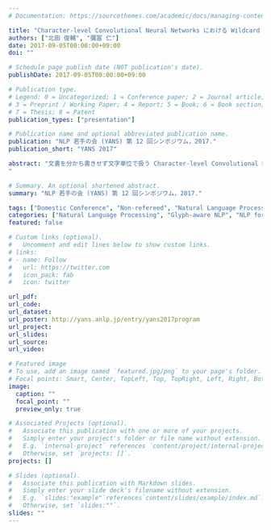 ```yaml
---
# Documentation: https://sourcethemes.com/academic/docs/managing-content/

title: "Character-level Convolutional Neural Networks における Wildcard Training の基礎検討"
authors: ["北田 俊輔", "彌冨 仁"]
date: 2017-09-05T00:00:00+09:00
doi: ""

# Schedule page publish date (NOT publication's date).
publishDate: 2017-09-05T00:00:00+09:00

# Publication type.
# Legend: 0 = Uncategorized; 1 = Conference paper; 2 = Journal article;
# 3 = Preprint / Working Paper; 4 = Report; 5 = Book; 6 = Book section;
# 7 = Thesis; 8 = Patent
publication_types: ["presentation"]

# Publication name and optional abbreviated publication name.
publication: "NLP 若手の会 (YANS) 第 12 回シンポジウム，2017."
publication_short: "YANS 2017"

abstract: "文書を分かち書きせず文字単位で扱う Character-level Convolutional Neural Networks(CLCNN) は，その表現能力ゆえに学習データに対して過学習を引き起こしてしまう． 本研究では，文字画像による Character-level Embeddig を CLCNN で学習させる際に，入力文字表現の一部をランダムにワイルドカードとして入力させる「Wildcard Training」についてより詳細に検討し，過学習を抑制する手法を模索する．
"

# Summary. An optional shortened abstract.
summary: "NLP 若手の会 (YANS) 第 12 回シンポジウム，2017."

tags: ["Domestic Conference", "Non-refereed", "Natural Language Processing", "YANS"]
categories: ["Natural Language Processing", "Glyph-aware NLP", "NLP for Asian Languages"]
featured: false

# Custom links (optional).
#   Uncomment and edit lines below to show custom links.
# links:
# - name: Follow
#   url: https://twitter.com
#   icon_pack: fab
#   icon: twitter

url_pdf:
url_code:
url_dataset:
url_poster: http://yans.anlp.jp/entry/yans2017program
url_project:
url_slides:
url_source:
url_video:

# Featured image
# To use, add an image named `featured.jpg/png` to your page's folder. 
# Focal points: Smart, Center, TopLeft, Top, TopRight, Left, Right, BottomLeft, Bottom, BottomRight.
image:
  caption: ""
  focal_point: ""
  preview_only: true

# Associated Projects (optional).
#   Associate this publication with one or more of your projects.
#   Simply enter your project's folder or file name without extension.
#   E.g. `internal-project` references `content/project/internal-project/index.md`.
#   Otherwise, set `projects: []`.
projects: []

# Slides (optional).
#   Associate this publication with Markdown slides.
#   Simply enter your slide deck's filename without extension.
#   E.g. `slides:"example"`references`content/slides/example/index.md`.
#   Otherwise, set `slides:""`.
slides: ""
---
```

